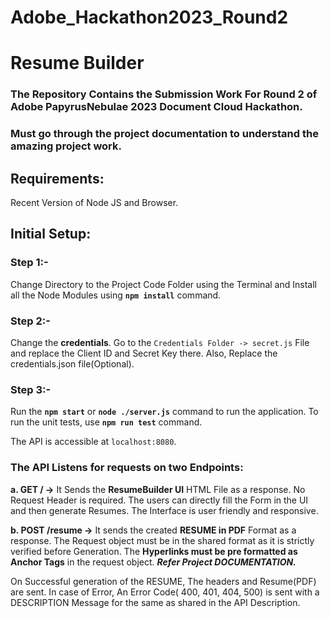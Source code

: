 # Adobe_Hackathon2023_Round2
# Resume Builder

### The Repository Contains the Submission Work For Round 2 of Adobe PapyrusNebulae 2023 Document Cloud Hackathon.
### Must go through the project documentation to understand the amazing project work.

## Requirements:
Recent Version of Node JS and Browser.

## Initial Setup:
### Step 1:-
Change Directory to the Project Code Folder using the Terminal and Install all the Node Modules using **`npm install`** command.

### Step 2:-
Change the **credentials**. Go to the `Credentials Folder -> secret.js` File and replace the Client ID and Secret Key there. Also, Replace the credentials.json file(Optional).

### Step 3:-
Run the **`npm start`** or **`node ./server.js`** command to run the application. To run the unit tests, use **`npm run test`** command.

The API is accessible at `localhost:8080`. 

### The API Listens for requests on two Endpoints:

  **a. GET /   ->** It Sends the **ResumeBuilder UI** HTML File as a response. No Request Header is required. The users can directly fill the Form in the UI and then generate Resumes. The Interface is user friendly and responsive.
  
  **b. POST /resume    ->** It sends the created **RESUME in PDF** Format as a response. The Request object must be in the shared format as it is strictly verified before Generation. The **Hyperlinks must be pre formatted as Anchor Tags** in the request object. ***Refer Project DOCUMENTATION.***
    
On Successful generation of the RESUME, The headers and Resume(PDF) are sent. In case of Error, An Error Code( 400, 401, 404, 500) is sent with a DESCRIPTION       Message for the same as shared in the API Description.


